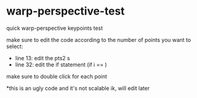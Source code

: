 # warp-perspective-test
quick warp-perspective keypoints test

make sure to edit the code according to the number of points you want to select:
- line 13: edit the pts2 s
- line 32: edit the if statement (if i == <number-of-points>)

make sure to double click for each point

*this is an ugly code and it's not scalable ik, will edit later

